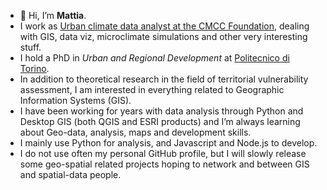 - 👋 Hi, I’m <b>Mattia</b>.
- I work as <a href="https://www.cmcc.it/it/people/scalas-mattia">Urban climate data analyst at the CMCC Foundation</a>, dealing with GIS, data viz, microclimate simulations and other very interesting stuff.
- I hold a PhD in <i>Urban and Regional Development</i> at <a href="https://www.polito.it/didattica/dottorato-di-ricerca-e-scuola-di-specializzazione/alumni?p=058463">Politecnico di Torino</a>.
- In addition to theoretical research in the field of territorial vulnerability assessment, I am interested in everything related to Geographic Information Systems (GIS).
- I have been working for years with data analysis through Python and Desktop GIS (both QGIS and ESRI products) and I’m always learning about Geo-data, analysis, maps and development skills.
- I mainly use Python for analysis, and Javascript and Node.js to develop.
- I do not use often my personal GitHub profile, but I will slowly release some geo-spatial related projects hoping to network and between GIS and spatial-data people.

<!---
Aittam93/Aittam93 is a ✨ special ✨ repository because its `README.md` (this file) appears on your GitHub profile.
You can click the Preview link to take a look at your changes.
--->
